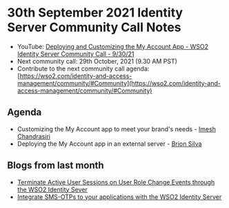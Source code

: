 # 30th September 2021 Identity Server Community Call Notes

-   YouTube: [Deploying and Customizing the My Account App - WSO2 Identity Server Community Call - 9/30/21](https://www.youtube.com/watch?v=3Zfs5BSBuqw)
-   Next community call: 29th October, 2021 (9.30 AM PST)
-   Contribute to the next community call agenda: [https://wso2.com/identity-and-access-management/community/#Community](https://wso2.com/identity-and-access-management/community/#Community)

## Agenda

-   Customizing the My Account app to meet your brand's needs - [Imesh Chandrasiri](@DimalChandrasiri)
-   Deploying the My Account app in an external server - [Brion Silva](@brionmario)

## Blogs from last month

* [Terminate Active User Sessions on User Role Change Events through the WSO2 Identity Sever](https://medium.com/@deshankoswatte/terminate-active-user-sessions-on-user-role-change-events-through-the-wso2-identity-sever-2462cf46eff8)
* [Integrate SMS-OTPs to your applications with the WSO2 Identity Server](https://maneeshaindrachapa.medium.com/integrate-sms-otps-to-your-applications-with-the-wso2-identity-server-ac34898bcc99)
